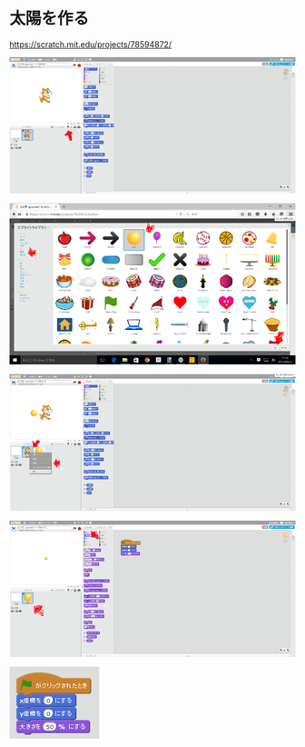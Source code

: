 # 太陽を作る
https://scratch.mit.edu/projects/78594872/

![](f1_001a.png)

![](f1_002a.png)

![](f1_003a.png)

![](f1_004a.png)

![](f1_005a.png)